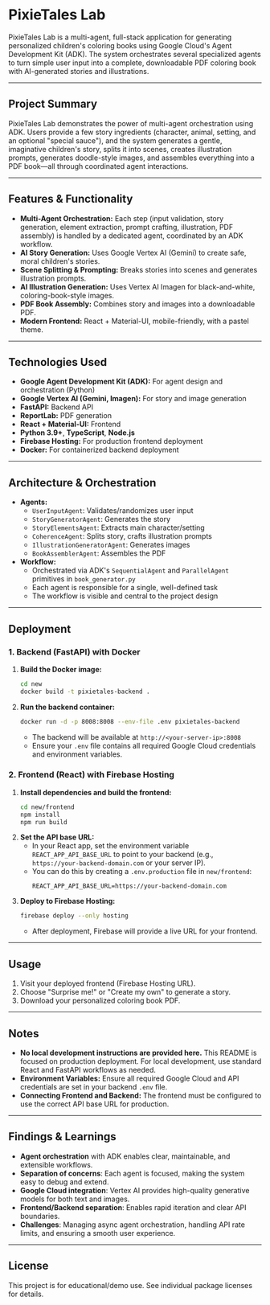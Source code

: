 # PixieTales Lab

PixieTales Lab is a multi-agent, full-stack application for generating personalized children's coloring books using Google Cloud's Agent Development Kit (ADK). The system orchestrates several specialized agents to turn simple user input into a complete, downloadable PDF coloring book with AI-generated stories and illustrations.

---

## Project Summary
PixieTales Lab demonstrates the power of multi-agent orchestration using ADK. Users provide a few story ingredients (character, animal, setting, and an optional "special sauce"), and the system generates a gentle, imaginative children's story, splits it into scenes, creates illustration prompts, generates doodle-style images, and assembles everything into a PDF book—all through coordinated agent interactions.

---

## Features & Functionality
- **Multi-Agent Orchestration:** Each step (input validation, story generation, element extraction, prompt crafting, illustration, PDF assembly) is handled by a dedicated agent, coordinated by an ADK workflow.
- **AI Story Generation:** Uses Google Vertex AI (Gemini) to create safe, moral children's stories.
- **Scene Splitting & Prompting:** Breaks stories into scenes and generates illustration prompts.
- **AI Illustration Generation:** Uses Vertex AI Imagen for black-and-white, coloring-book-style images.
- **PDF Book Assembly:** Combines story and images into a downloadable PDF.
- **Modern Frontend:** React + Material-UI, mobile-friendly, with a pastel theme.

---

## Technologies Used
- **Google Agent Development Kit (ADK):** For agent design and orchestration (Python)
- **Google Vertex AI (Gemini, Imagen):** For story and image generation
- **FastAPI:** Backend API
- **ReportLab:** PDF generation
- **React + Material-UI:** Frontend
- **Python 3.9+**, **TypeScript**, **Node.js**
- **Firebase Hosting:** For production frontend deployment
- **Docker:** For containerized backend deployment

---

## Architecture & Orchestration
- **Agents:**
  - `UserInputAgent`: Validates/randomizes user input
  - `StoryGeneratorAgent`: Generates the story
  - `StoryElementsAgent`: Extracts main character/setting
  - `CoherenceAgent`: Splits story, crafts illustration prompts
  - `IllustrationGeneratorAgent`: Generates images
  - `BookAssemblerAgent`: Assembles the PDF
- **Workflow:**
  - Orchestrated via ADK's `SequentialAgent` and `ParallelAgent` primitives in `book_generator.py`
  - Each agent is responsible for a single, well-defined task
  - The workflow is visible and central to the project design

---

## Deployment

### 1. Backend (FastAPI) with Docker

1. **Build the Docker image:**
   ```bash
   cd new
   docker build -t pixietales-backend .
   ```
2. **Run the backend container:**
   ```bash
   docker run -d -p 8008:8008 --env-file .env pixietales-backend
   ```
   - The backend will be available at `http://<your-server-ip>:8008`
   - Ensure your `.env` file contains all required Google Cloud credentials and environment variables.

### 2. Frontend (React) with Firebase Hosting

1. **Install dependencies and build the frontend:**
   ```bash
   cd new/frontend
   npm install
   npm run build
   ```
2. **Set the API base URL:**
   - In your React app, set the environment variable `REACT_APP_API_BASE_URL` to point to your backend (e.g., `https://your-backend-domain.com` or your server IP).
   - You can do this by creating a `.env.production` file in `new/frontend`:
     ```env
     REACT_APP_API_BASE_URL=https://your-backend-domain.com
     ```
3. **Deploy to Firebase Hosting:**
   ```bash
   firebase deploy --only hosting
   ```
   - After deployment, Firebase will provide a live URL for your frontend.

---

## Usage
1. Visit your deployed frontend (Firebase Hosting URL).
2. Choose "Surprise me!" or "Create my own" to generate a story.
3. Download your personalized coloring book PDF.

---

## Notes
- **No local development instructions are provided here.** This README is focused on production deployment. For local development, use standard React and FastAPI workflows as needed.
- **Environment Variables:** Ensure all required Google Cloud and API credentials are set in your backend `.env` file.
- **Connecting Frontend and Backend:** The frontend must be configured to use the correct API base URL for production.

---

## Findings & Learnings
- **Agent orchestration** with ADK enables clear, maintainable, and extensible workflows.
- **Separation of concerns**: Each agent is focused, making the system easy to debug and extend.
- **Google Cloud integration**: Vertex AI provides high-quality generative models for both text and images.
- **Frontend/Backend separation**: Enables rapid iteration and clear API boundaries.
- **Challenges**: Managing async agent orchestration, handling API rate limits, and ensuring a smooth user experience.

---

## License
This project is for educational/demo use. See individual package licenses for details. 